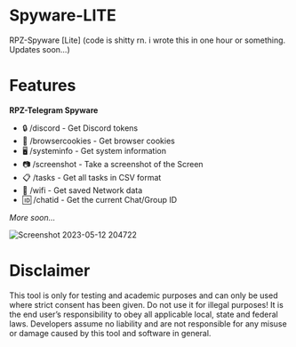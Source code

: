 # Spyware-LITE
RPZ-Spyware [Lite] (code is shitty rn. i wrote this in one hour or something. Updates soon...)


# Features

**RPZ-Telegram Spyware**                                              
-  🔒 /discord - Get Discord tokens                        
-  🍪 /browsercookies - Get browser cookies                        
-  🖥️ /systeminfo - Get system information                        
-  📷 /screenshot - Take a screenshot of the Screen                        
-  📋 /tasks - Get all tasks in CSV format                        
-  📡 /wifi - Get saved Network data                        
-  🆔 /chatid - Get the current Chat/Group ID                        

_More soon..._

![Screenshot 2023-05-12 204722](https://github.com/Rapunzel-ware/Spyware-LITE/assets/96635023/173809ac-798c-4966-9d54-4ef52ef94656)

# Disclaimer
This tool is only for testing and academic purposes and can only be used where strict consent has been given. Do not use it for illegal purposes! It is the end user’s responsibility to obey all applicable local, state and federal laws. Developers assume no liability and are not responsible for any misuse or damage caused by this tool and software in general.
